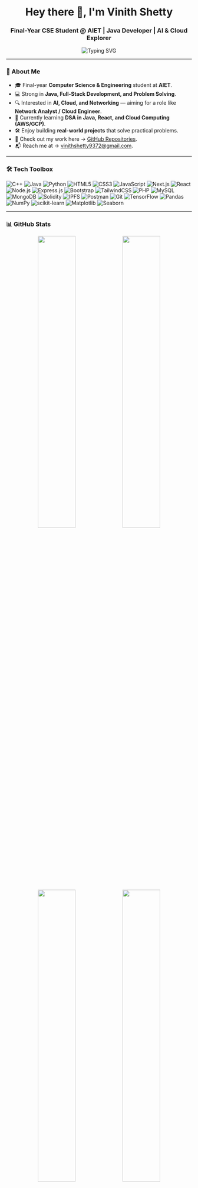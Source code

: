 <h1 align="center">Hey there 👋, I'm Vinith Shetty</h1>
<h3 align="center">Final-Year CSE Student @ AIET | Java Developer | AI & Cloud Explorer</h3>

<p align="center">
  <img src="https://readme-typing-svg.herokuapp.com?font=JetBrains+Mono&size=22&pause=1000&color=00C2FF&center=true&vCenter=true&width=700&lines=Full-Stack+Developer+%7C+Java+Enthusiast;Exploring+AI+%26+Cloud+☁️;Passionate+about+Networking+%26+System+Design;Always+Learning+%2B+Building+🚀" alt="Typing SVG" />
</p>


---

### 🚀 About Me  

- 🎓 Final-year **Computer Science & Engineering** student at **AIET**.  
- 💻 Strong in **Java, Full-Stack Development, and Problem Solving**.  
- 🔍 Interested in **AI, Cloud, and Networking** — aiming for a role like **Network Analyst / Cloud Engineer**.  
- 🌱 Currently learning **DSA in Java, React, and Cloud Computing (AWS/GCP)**.  
- 🛠️ Enjoy building **real-world projects** that solve practical problems.  
- 📂 Check out my work here → [GitHub Repositories](https://github.com/vinithshetty9372?tab=repositories).  
- 📬 Reach me at → [vinithshetty9372@gmail.com](mailto:vinithshetty9372@gmail.com).  

---

### 🛠️ Tech Toolbox  

![C++](https://img.shields.io/badge/C++-00599C.svg?style=flat&logo=c%2B%2B&logoColor=white)
![Java](https://img.shields.io/badge/Java-ED8B00.svg?style=flat&logo=openjdk&logoColor=white)
![Python](https://img.shields.io/badge/Python-3776AB?style=flat&logo=python&logoColor=white)
![HTML5](https://img.shields.io/badge/HTML5-E34F26.svg?style=flat&logo=html5&logoColor=white)
![CSS3](https://img.shields.io/badge/CSS3-1572B6.svg?style=flat&logo=css3&logoColor=white)
![JavaScript](https://img.shields.io/badge/JavaScript-F7DF1E.svg?style=flat&logo=javascript&logoColor=black)
![Next.js](https://img.shields.io/badge/Next.js-000000.svg?style=flat&logo=next.js&logoColor=white)
![React](https://img.shields.io/badge/React-20232a.svg?style=flat&logo=react&logoColor=61DAFB)
![Node.js](https://img.shields.io/badge/Node.js-339933?style=flat&logo=node.js&logoColor=white)
![Express.js](https://img.shields.io/badge/Express.js-000000.svg?style=flat&logo=express&logoColor=white)
![Bootstrap](https://img.shields.io/badge/Bootstrap-7952B3.svg?style=flat&logo=bootstrap&logoColor=white)
![TailwindCSS](https://img.shields.io/badge/Tailwind_CSS-38B2AC.svg?style=flat&logo=tailwind-css&logoColor=white)
![PHP](https://img.shields.io/badge/PHP-777BB4.svg?style=flat&logo=php&logoColor=white)
![MySQL](https://img.shields.io/badge/MySQL-4479A1.svg?style=flat&logo=mysql&logoColor=white)
![MongoDB](https://img.shields.io/badge/MongoDB-47A248.svg?style=flat&logo=mongodb&logoColor=white)
![Solidity](https://img.shields.io/badge/Solidity-363636.svg?style=flat&logo=solidity&logoColor=white)
![IPFS](https://img.shields.io/badge/IPFS-65C2CB.svg?style=flat&logo=ipfs&logoColor=white)
![Postman](https://img.shields.io/badge/Postman-FF6C37?style=flat&logo=postman&logoColor=white)
![Git](https://img.shields.io/badge/Git-%23F05032.svg?style=flat&logo=git&logoColor=white)
![TensorFlow](https://img.shields.io/badge/TensorFlow-%23FF6F00.svg?style=flat&logo=tensorflow&logoColor=white)
![Pandas](https://img.shields.io/badge/Pandas-150458.svg?style=flat&logo=pandas&logoColor=white)
![NumPy](https://img.shields.io/badge/NumPy-013243.svg?style=flat&logo=numpy&logoColor=white)
![scikit-learn](https://img.shields.io/badge/scikit--learn-F7931E?style=flat&logo=scikit-learn&logoColor=white)
![Matplotlib](https://img.shields.io/badge/Matplotlib-11557c.svg?style=flat&logo=plotly&logoColor=white)
![Seaborn](https://img.shields.io/badge/Seaborn-3776AB.svg?style=flat&logo=python&logoColor=white)


---

### 📊 GitHub Stats  

<p align="center">
  <!-- Main Stats -->
  <img src="https://github-readme-stats.vercel.app/api?username=ShettyVinith&show_icons=true&theme=radical" width="45%" />
  
  <!-- Streak Stats -->
  <img src="https://streak-stats.demolab.com?user=ShettyVinith&theme=radical" width="45%" />
</p>

<p align="center">
  <!-- Language Donut Chart -->
  <img src="https://github-profile-summary-cards.vercel.app/api/cards/repos-per-language?username=ShettyVinith&theme=radical" width="45%" />
  
  <!-- Language Commit Donut -->
  <img src="https://github-profile-summary-cards.vercel.app/api/cards/most-commit-language?username=ShettyVinith&theme=radical" width="45%" />
</p>

---



### 🌐 Connect with Me  

<p align="center">
  <a href="https://www.linkedin.com/in/shettyvinith/">
    <img src="https://img.shields.io/badge/LinkedIn-0A66C2?style=flat&logo=linkedin&logoColor=white" />
  </a>
  <a href="https://github.com/ShettyVinith">
    <img src="https://img.shields.io/badge/GitHub-181717?style=flat&logo=github&logoColor=white" />
  </a>
  <a href="mailto:vinithshetty9372@gmail.com">
    <img src="https://img.shields.io/badge/Email-D14836?style=flat&logo=gmail&logoColor=white" />
  </a>
</p>
  

---
_“Code. Learn. Repeat. 🚀”_  
